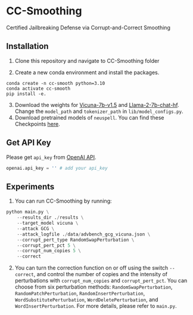 # CC-Smoothing

Certified Jailbreaking Defense via Corrupt-and-Correct Smoothing



## Installation

1. Clone this repository and navigate to CC-Smoothing folder

2. Create a new conda environment and install the packages.

```
conda create -n cc-smooth python=3.10
conda activate cc-smooth
pip install -e.
```

3. Download the weights for [Vicuna-7b-v1.5](https://huggingface.co/lmsys/vicuna-7b-v1.5/tree/main) and [Llama-2-7b-chat-hf](https://huggingface.co/meta-llama/Llama-2-7b-chat-hf/tree/main). Change the ```model_path``` and ```tokenizer_path``` in ```lib/model_configs.py```.
4. Download pretrained models of `neuspell`. You can find these Checkpoints [here](https://drive.google.com/drive/folders/1jgNpYe4TVSF4mMBVtFh4QfB2GovNPdh7). 



## Get API Key

Please get ```api_key``` from [OpenAI API](https://platform.openai.com/docs/overview).

```python
openai.api_key = '' # add your api_key
```



## Experiments

1. You can run CC-Smoothing by running:


```python
python main.py \
    --results_dir ./results \
    --target_model vicuna \
    --attack GCG \
    --attack_logfile ./data/advbench_gcg_vicuna.json \
    --corrupt_pert_type RandomSwapPerturbation \
    --corrupt_pert_pct 5 \
    --corrupt_num_copies 5 \
    --correct
```

2. You can turn the correction function on or off using the switch `--correct`, and control the number of copies and the intensity of perturbations with `corrupt_num_copies` and `corrupt_pert_pct`. You can choose from six perturbation methods: `RandomSwapPerturbation`, `RandomPatchPerturbation`, `RandomInsertPerturbation`, `WordSubstitutePerturbation`, `WordDeletePerturbation`, and `WordInsertPerturbation`. For more details, please refer to `main.py`.

